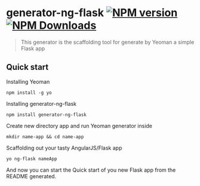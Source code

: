 # generator-ng-flask [![NPM version](https://badge.fury.io/js/generator-ng-flask.svg)](https://www.npmjs.org/package/generator-ng-flask) [![NPM Downloads](http://img.shields.io/npm/dm/generator-ng-flask.svg)](https://www.npmjs.org/package/generator-ng-flask)
> This generator is the scaffolding tool for generate by Yeoman a simple Flask app

## Quick start
Installing Yeoman
```
npm install -g yo
```

Installing generator-ng-flask
```
npm install generator-ng-flask
```

Create new directory app and run Yeoman generator inside
```
mkdir name-app && cd name-app
```

Scaffolding out your tasty AngularJS/Flask app
```
yo ng-flask nameApp
```

And now you can start the Quick start of you new Flask app from the README generated.
